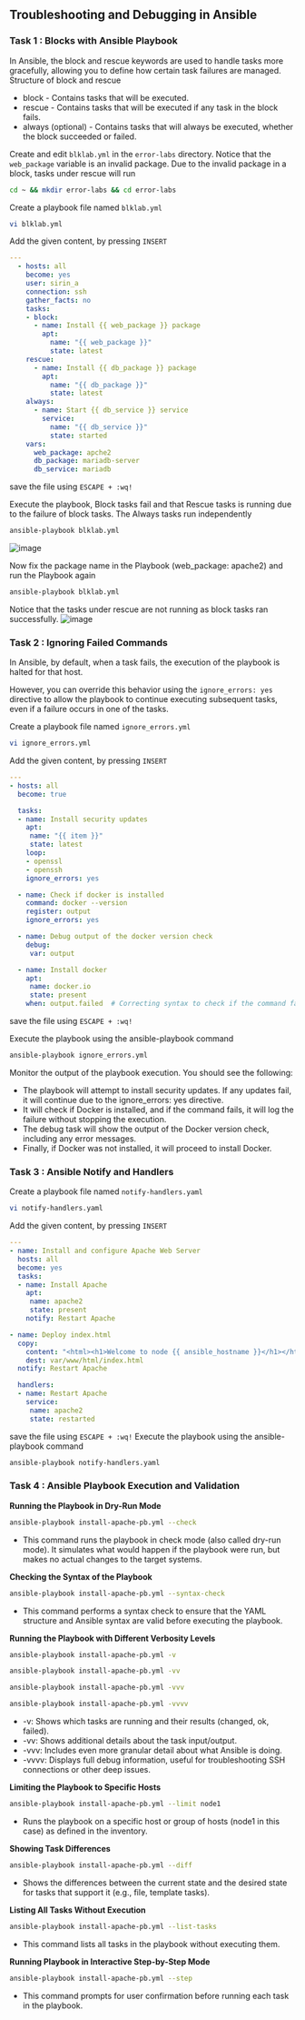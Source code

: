## Troubleshooting and Debugging in Ansible

### Task 1 : Blocks with Ansible Playbook

In Ansible, the block and rescue keywords are used to handle tasks more gracefully, allowing you to define how certain task failures are managed. 
Structure of block and rescue
- block - Contains tasks that will be executed.
- rescue - Contains tasks that will be executed if any task in the block fails.
- always (optional) - Contains tasks that will always be executed, whether the block succeeded or failed.

Create and edit `blklab.yml` in the `error-labs` directory. Notice that the `web_package` variable is an invalid package. 
Due to the invalid package in a block, tasks under rescue will run

```bash
cd ~ && mkdir error-labs && cd error-labs
```
Create a playbook file named `blklab.yml`

```bash
vi blklab.yml
```
Add the given content, by pressing `INSERT`

```yaml
---
  - hosts: all
    become: yes
    user: sirin_a
    connection: ssh
    gather_facts: no
    tasks:
    - block:
      - name: Install {{ web_package }} package
        apt:
          name: "{{ web_package }}"
          state: latest
    rescue:
      - name: Install {{ db_package }} package
        apt:
          name: "{{ db_package }}"
          state: latest
    always:
      - name: Start {{ db_service }} service
        service:
          name: "{{ db_service }}"
          state: started
    vars:
      web_package: apche2
      db_package: mariadb-server
      db_service: mariadb
 ```
save the file using `ESCAPE + :wq!`

Execute the playbook, Block tasks fail and that Rescue tasks is running due to the failure of block tasks. The Always tasks run independently

```bash
ansible-playbook blklab.yml
```

![image](https://github.com/user-attachments/assets/007f3737-40f2-4db9-ad25-71d697ca92ce)


Now fix the package name in the Playbook (web_package: apache2) and run the Playbook again

```bash
ansible-playbook blklab.yml
```

Notice that the tasks under rescue are not running as block tasks ran successfully.
![image](https://github.com/user-attachments/assets/80dfff79-fd7f-4636-b97a-ed190599ca28)


### Task 2 : Ignoring Failed Commands

In Ansible, by default, when a task fails, the execution of the playbook is halted for that host. 

However, you can override this behavior using the `ignore_errors: yes` directive to allow the playbook to continue executing subsequent tasks, even if a failure occurs in one of the tasks.

Create a playbook file named `ignore_errors.yml`
```bash
vi ignore_errors.yml
```

Add the given content, by pressing `INSERT`

```yaml
---
- hosts: all
  become: true

  tasks:
  - name: Install security updates
    apt:
     name: "{{ item }}"
     state: latest
    loop:
    - openssl
    - openssh
    ignore_errors: yes 

  - name: Check if docker is installed
    command: docker --version
    register: output
    ignore_errors: yes    

  - name: Debug output of the docker version check
    debug:
     var: output

  - name: Install docker
    apt:
     name: docker.io
     state: present
    when: output.failed  # Correcting syntax to check if the command failed

```
save the file using `ESCAPE + :wq!`

Execute the playbook using the ansible-playbook command
```bash
ansible-playbook ignore_errors.yml
```
Monitor the output of the playbook execution. You should see the following:
- The playbook will attempt to install security updates. If any updates fail, it will continue due to the ignore_errors: yes directive.
- It will check if Docker is installed, and if the command fails, it will log the failure without stopping the execution.
- The debug task will show the output of the Docker version check, including any error messages.
- Finally, if Docker was not installed, it will proceed to install Docker.

### Task 3 : Ansible Notify and Handlers 

Create a playbook file named `notify-handlers.yaml`
```bash
vi notify-handlers.yaml
```
Add the given content, by pressing `INSERT`

```yaml
---
- name: Install and configure Apache Web Server
  hosts: all
  become: yes
  tasks:
  - name: Install Apache
    apt:
     name: apache2
     state: present
    notify: Restart Apache

- name: Deploy index.html
  copy:
    content: "<html><h1>Welcome to node {{ ansible_hostname }}</h1></html>"
    dest: var/www/html/index.html
  notify: Restart Apache

  handlers:
  - name: Restart Apache
    service:
     name: apache2
     state: restarted
```
save the file using `ESCAPE + :wq!`
Execute the playbook using the ansible-playbook command
```bash
ansible-playbook notify-handlers.yaml
```
### Task 4 : Ansible Playbook Execution and Validation

**Running the Playbook in Dry-Run Mode**

   ```bash
   ansible-playbook install-apache-pb.yml --check
   ```
   - This command runs the playbook in check mode (also called dry-run mode). 
   It simulates what would happen if the playbook were run, but makes no actual changes to the target systems.

**Checking the Syntax of the Playbook**

```bash
ansible-playbook install-apache-pb.yml --syntax-check
```
- This command performs a syntax check to ensure that the YAML structure and Ansible syntax are valid before executing the playbook.

**Running the Playbook with Different Verbosity Levels**

```bash
ansible-playbook install-apache-pb.yml -v
```

```bash
ansible-playbook install-apache-pb.yml -vv
```

```bash
ansible-playbook install-apache-pb.yml -vvv
```
```bash
ansible-playbook install-apache-pb.yml -vvvv
``` 
- -v: Shows which tasks are running and their results (changed, ok, failed).
- -vv: Shows additional details about the task input/output.
- -vvv: Includes even more granular detail about what Ansible is doing.
- -vvvv: Displays full debug information, useful for troubleshooting SSH connections or other deep issues.

**Limiting the Playbook to Specific Hosts**

```bash
ansible-playbook install-apache-pb.yml --limit node1
```
- Runs the playbook on a specific host or group of hosts (node1 in this case) as defined in the inventory.


**Showing Task Differences**

```bash
ansible-playbook install-apache-pb.yml --diff
```
- Shows the differences between the current state and the desired state for tasks that support it (e.g., file, template tasks).

**Listing All Tasks Without Execution**

```bash
ansible-playbook install-apache-pb.yml --list-tasks
```
- This command lists all tasks in the playbook without executing them.

**Running Playbook in Interactive Step-by-Step Mode**

```bash
ansible-playbook install-apache-pb.yml --step
```
- This command prompts for user confirmation before running each task in the playbook.




